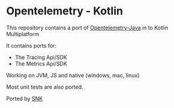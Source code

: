 # Opentelemetry - Kotlin

This repository contains a port of [Opentelemetry-Java](https://github.com/open-telemetry/opentelemetry-java) in to Kotlin Multiplatform

It contains ports for:
- The Tracing Api/SDK 
- The Metrics Api/SDK 

Working on JVM, JS and native (windows, mac, linux)

Most unit tests are also ported.

Ported by [SNK](https://www.snk.de/en/)


